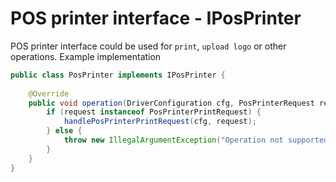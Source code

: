 # POS printer interface - IPosPrinter

POS printer interface could be used for `print`, `upload logo` or other operations.
Example implementation
```java
public class PosPrinter implements IPosPrinter {
	
	@Override
	public void operation(DriverConfiguration cfg, PosPrinterRequest request) {
		if (request instanceof PosPrinterPrintRequest) {
			handlePosPrinterPrintRequest(cfg, request);
		} else {
			throw new IllegalArgumentException("Operation not supported");
		}
	}
}
```
